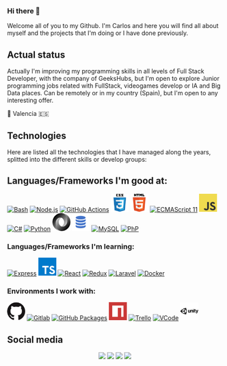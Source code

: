 ### Hi there 👋

Welcome all of you to my Github. I'm Carlos and here you will find all about myself and the projects that I'm doing or I have done previously.

## Actual status

Actually I'm improving my programming skills in all levels of Full Stack Developer, with the company of GeeksHubs, but I'm open to explore Junior programming jobs related with FullStack, videogames develop or IA and Big Data places. Can be remotely or in my country (Spain), but I'm open to any interesting offer.

📌 Valencia 🇪🇸

## Technologies

Here are listed all the technologies that I have managed along the years, splitted into the different skills or develop groups:

## Languages/Frameworks I'm good at:

<a href="https://www.gnu.org/software/bash"><img alt="Bash" title="Bash" src="https://github.com/cheesits456/cheesits456/raw/master/icons/bash.png" height="42"></a></code>
<a href="https://nodejs.org/en/"><img alt="Node.js" title="Node.js" src="https://github.com/cheesits456/cheesits456/raw/master/icons/node.png" height="42"></a>
<a href="https://github.com/features/actions"><img alt="GitHub Actions" title="GitHub Actions" src="https://avatars0.githubusercontent.com/u/44036562" height="42"></a>
<a href="https://www.w3.org/Style/CSS/Overview.en.html"><img alt="CSS 3" title="CSS 3" src="https://raw.githubusercontent.com/github/explore/80688e429a7d4ef2fca1e82350fe8e3517d3494d/topics/css/css.png" height="42"></a>
<a href="https://en.wikipedia.org/wiki/HTML"><img alt="HTML 5" title="HTML 5" src="https://raw.githubusercontent.com/github/explore/80688e429a7d4ef2fca1e82350fe8e3517d3494d/topics/html/html.png" height="42"></a>
<a href="https://en.wikipedia.org/wiki/ECMAScript"><img alt="ECMAScript 11" title="ECMAScript 11" src="https://github.com/cheesits456/cheesits456/raw/master/icons/ecmascript.png" height="42"></a>
<a href="https://developer.mozilla.org/en-US/docs/Web/JavaScript"><img alt="JavaScript" title="JavaScript" src="https://raw.githubusercontent.com/github/explore/80688e429a7d4ef2fca1e82350fe8e3517d3494d/topics/javascript/javascript.png" height="42"></a>
<a href="https://learn.microsoft.com/en-us/dotnet/csharp/"><img alt="C#" title="C#" src="https://github.com/hussainweb/hussainweb/blob/main/icons/csharp.png" height="42"></a>
<a href="https://www.python.org/"><img alt="Python" title="Python" src="https://github.com/hussainweb/hussainweb/blob/main/icons/python.png" height="42"></a>
<a href="http://www.json.org"><img alt="JSON" title="JSON" src="https://raw.githubusercontent.com/github/explore/80688e429a7d4ef2fca1e82350fe8e3517d3494d/topics/json/json.png" height="42"></a>
<a href="https://en.wikipedia.org/wiki/SQL"><img alt="SQL" title="SQL" src="https://raw.githubusercontent.com/github/explore/80688e429a7d4ef2fca1e82350fe8e3517d3494d/topics/sql/sql.png" height="42"></a>
<a href="https://www.mysql.com/"><img alt="MySQL" title="MySQL" src="https://github.com/hussainweb/hussainweb/blob/main/icons/mysql.png" height="42"></a>
<a href="https://www.php.net/"><img alt="PhP" title="PhP" src="https://github.com/hussainweb/hussainweb/blob/main/icons/php.png" height="42"></a>

### Languages/Frameworks I'm learning:

<a href="https://expressjs.com"><img alt="Express" title="Express" src="https://github.com/cheesits456/cheesits456/raw/master/icons/express.png" height="42"></a>
<a href="https://www.typescriptlang.org"><img alt="TypeScript" title="TypeScript" src="https://raw.githubusercontent.com/github/explore/80688e429a7d4ef2fca1e82350fe8e3517d3494d/topics/typescript/typescript.png" height="42"></a>
<a href="https://react.dev"><img alt="React" title="React" src="https://github.com/hussainweb/hussainweb/blob/main/icons/react.png" height="42"></a>
<a href="https://es.redux.js.org/"><img alt="Redux" title="Redux" src="https://raw.githubusercontent.com/reduxjs/redux/master/logo/logo.png" height="42"></a>
<a href="https://laravel.com/"><img alt="Laravel" title="Laravel" src="https://github.com/hussainweb/hussainweb/blob/main/icons/laravel.png" height="42"></a>
<a href="https://www.docker.com/"><img alt="Docker" title="Docker" src="https://github.com/hussainweb/hussainweb/blob/main/icons/docker.png" height="42"></a>

### Environments I work with:

<a href="https://github.com/"><img alt="GitHub" title="GitHub" src="https://raw.githubusercontent.com/github/explore/78df643247d429f6cc873026c0622819ad797942/topics/github/github.png" height="42"></a>
<a href="https://gitlab.com/"><img alt="Gitlab" title="Gitlab" src="https://github.com/hussainweb/hussainweb/blob/main/icons/gitlab.png" height="42"></a>
<a href="https://github.com/features/packages"><img alt="GitHub Packages" title="GitHub Packages" src="https://github.com/cheesits456/cheesits456/raw/master/icons/packages.png" height="42"></a>
<a href="https://www.npmjs.com"><img alt="NPM" title="NPM" src="https://raw.githubusercontent.com/github/explore/80688e429a7d4ef2fca1e82350fe8e3517d3494d/topics/npm/npm.png" height="42"></a>
<a href="https://trello.com/"><img alt="Trello" title="Trello" src="https://github.com/danielchatfield/trello-desktop/blob/master/static/Icon.png" height="42"></a>
<a href="https://code.visualstudio.com/"><img alt="VCode" title="VCode" src="https://github.com/hussainweb/hussainweb/blob/main/icons/vscode.png" height="42"></a>
<a href="https://unity.com/"><img alt="Unity" title="Unity" src="https://raw.githubusercontent.com/github/explore/80688e429a7d4ef2fca1e82350fe8e3517d3494d/topics/unity/unity.png" height="42"></a>

## Social media

<div align="center">
<a href="https://www.linkedin.com/in/carlos-ibañez-lamas-74487b228/" target="_blank"><img src="https://img.shields.io/badge/-LinkedIn-%230077B5?style=for-the-badge&logo=linkedin&logoColor=white" target="_blank"></a>
<a href="https://gitlab.com/CariblaGTI" target="_blank"><img src="https://img.shields.io/badge/GitLab-330F63?style=for-the-badge&logo=gitlab&logoColor=white" target="_blank"></a>
<a href="https://github.com/CariblaGIT" target="_blank"><img src="https://img.shields.io/badge/GitHub-100000?style=for-the-badge&logo=github&logoColor=white" target="_blank"></a>
<a href="https://www.codewars.com/users/CariblaGIT" target="_blank"><img src="https://img.shields.io/badge/Codewars-B1361E?style=for-the-badge&logo=Codewars&logoColor=white" target="_blank"></a>
</div>
